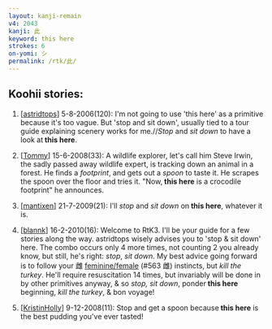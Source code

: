 ```yaml
---
layout: kanji-remain
v4: 2043
kanji: 此
keyword: this here
strokes: 6
on-yomi: シ
permalink: /rtk/此/
---
```


## Koohii stories: 

1) [<a href="http://kanji.koohii.com/profile/astridtops">astridtops</a>] 5-8-2006(120): I&#039;m not going to use &#039;this here&#039; as a primitive because it&#039;s too vague. But &#039;stop and sit down&#039;, usually tied to a tour guide explaining scenery works for me.//<em>Stop</em> and <em>sit down</em> to have a look at<strong> this here</strong>.

2) [<a href="http://kanji.koohii.com/profile/Tommy">Tommy</a>] 15-6-2008(33): A wildlife explorer, let&#039;s call him Steve Irwin, the sadly passed away wildlife expert, is tracking down an animal in a forest. He finds a <em>footprint</em>, and gets out a <em>spoon</em> to taste it. He scrapes the spoon over the floor and tries it. &quot;Now,<strong> this here</strong> is a crocodile footprint&quot; he announces.

3) [<a href="http://kanji.koohii.com/profile/mantixen">mantixen</a>] 21-7-2009(21): I&#039;ll <em>stop</em> and <em>sit down</em> on<strong> this here</strong>, whatever it is.

4) [<a href="http://kanji.koohii.com/profile/blannk">blannk</a>] 16-2-2010(16): Welcome to RtK3. I&#039;ll be your guide for a few stories along the way. astridtops wisely advises you to &#039;stop &amp; sit down&#039; here. The combo occurs only 4 more times, not counting 2 you already know, but still, he&#039;s right: <em>stop</em>, <em>sit down</em>. My best advice going forward is to follow your 雌 <a href="http://kanji.koohii.com/study/kanji/563">feminine/female</a> (#563 雌) instincts, but <em>kill the turkey</em>. He&#039;ll require resuscitation 14 times, but invariably will be done in by other primitives anyway, &amp; so <em>stop, sit down</em>, ponder<strong> this here</strong> beginning, <em>kill the turkey</em>, &amp; bon voyage!

5) [<a href="http://kanji.koohii.com/profile/KristinHolly">KristinHolly</a>] 9-12-2008(11): Stop and get a spoon because<strong> this here</strong> is the best pudding you&#039;ve ever tasted!

